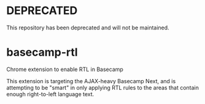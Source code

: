 # DEPRECATED
This repository has been deprecated and will not be maintained.

basecamp-rtl
============

Chrome extension to enable RTL in Basecamp

This extension is targeting the AJAX-heavy Basecamp Next, and is attempting to be "smart" in only applying RTL rules to the areas that contain enough right-to-left language text.

